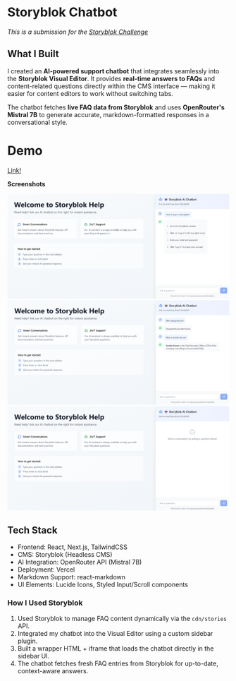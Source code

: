 # Storyblok Chatbot

*This is a submission for the [Storyblok Challenge](https://dev.to/challenges/storyblok)*

## What I Built

I created an **AI-powered support chatbot** that integrates seamlessly into the **Storyblok Visual Editor**. It provides **real-time answers to FAQs** and content-related questions directly within the CMS interface — making it easier for content editors to work without switching tabs.

The chatbot fetches **live FAQ data from Storyblok** and uses **OpenRouter's Mistral 7B** to generate accurate, markdown-formatted responses in a conversational style.

# Demo
[Link!](https://storyblok-chatbot-sunder-kumars-projects.vercel.app/)

**Screenshots**  
<!-- Share a video demo of your project (preferred) or include screenshots here. -->
![Chatbot UI Screenshot](https://github.com/Sunder-Kumar/storyblok_chatbot/blob/main/screenshots/Demo%20(2).png)
![Chatbot UI Screenshot](https://github.com/Sunder-Kumar/storyblok_chatbot/blob/main/screenshots/Owner.png)
![Chatbot UI Screenshot](https://github.com/Sunder-Kumar/storyblok_chatbot/blob/main/screenshots/Demo%20(1).png)

## Tech Stack

- Frontend: React, Next.js, TailwindCSS
- CMS: Storyblok (Headless CMS)
- AI Integration: OpenRouter API (Mistral 7B)
- Deployment: Vercel
- Markdown Support: react-markdown
- UI Elements: Lucide Icons, Styled Input/Scroll components

### How I Used Storyblok

1. Used Storyblok to manage FAQ content dynamically via the `cdn/stories` API.
2. Integrated my chatbot into the Visual Editor using a custom sidebar plugin.
3. Built a wrapper HTML + iframe that loads the chatbot directly in the sidebar UI.
4. The chatbot fetches fresh FAQ entries from Storyblok for up-to-date, context-aware answers.


